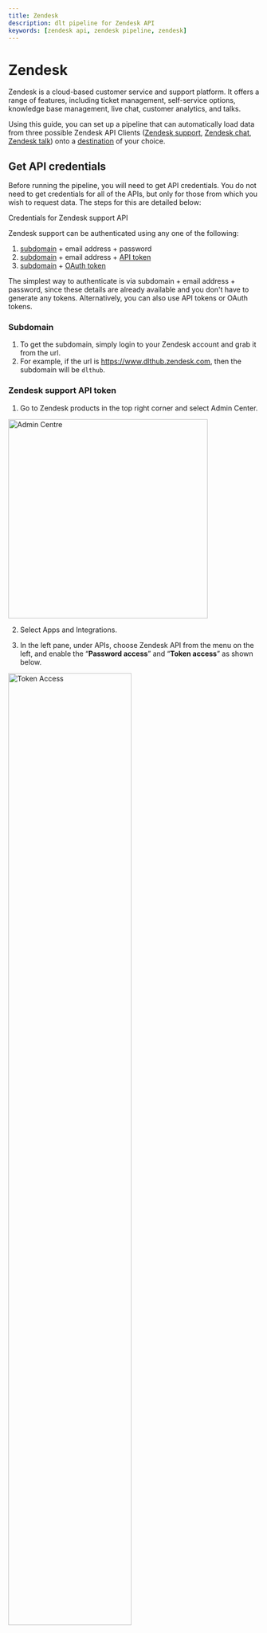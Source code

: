 ```yaml
---
title: Zendesk
description: dlt pipeline for Zendesk API
keywords: [zendesk api, zendesk pipeline, zendesk]
---
```

# Zendesk

Zendesk is a cloud-based customer service and support platform. It offers a range of features, including ticket management, self-service options, knowledge base management, live chat, customer analytics, and talks.

Using this guide, you can set up a pipeline that can automatically load data from three possible Zendesk API Clients ([Zendesk support](https://developer.zendesk.com/api-reference/ticketing/introduction/), [Zendesk chat](https://developer.zendesk.com/api-reference/live-chat/introduction/), [Zendesk talk](https://developer.zendesk.com/api-reference/voice/talk-api/introduction/)) onto a [destination](../destinations/) of your choice.

## Get API credentials

Before running the pipeline, you will need to get API credentials. You do not need to get credentials for all of the APIs, but only for those from which you wish to request data. The steps for this are detailed below:

Credentials for Zendesk support API

Zendesk support can be authenticated using any one of the following:

1. [subdomain](#subdomain) + email address + password
2. [subdomain](#subdomain) + email address + [API token](#zendesk-support-api-token)
3. [subdomain](#subdomain) + [OAuth token](#zendesk-support-oauth-token)

The simplest way to authenticate is via subdomain + email address + password, since these details are already available and you don't have to generate any tokens. Alternatively, you can also use API tokens or OAuth tokens.

### Subdomain
1. To get the subdomain, simply login to your Zendesk account and grab it from the url.
2. For example, if the url is https://www.dlthub.zendesk.com, then the subdomain will be `dlthub`.


### Zendesk support API token

1.  Go to Zendesk products in the top right corner and select Admin Center.

  <img src="https://raw.githubusercontent.com/dlt-hub/dlt/devel/docs/website/docs/dlt-ecosystem/verified-sources/docs_images/Zendesk_admin_centre.png" alt="Admin Centre" width="400"/>


2. Select Apps and Integrations.

3. In the left pane, under APIs, choose Zendesk API from the menu on the left, and enable the “**Password access**” and “**Token access**” as shown below.


<img src="https://raw.githubusercontent.com/dlt-hub/dlt/devel/docs/website/docs/dlt-ecosystem/verified-sources/docs_images/Zendesk_token_access.png" alt="Token Access" width = "70%" />

4. Click on “**Add API token**”, enter a description, and note the `API token`.

    ***********This token will be displayed only once and should be noted***********
### Zendesk support OAuth token
To get an `OAuth token` follow these steps:
1.  Go to Zendesk products in the top right corner and select Admin Center.

  <img src="https://raw.githubusercontent.com/dlt-hub/dlt/devel/docs/website/docs/dlt-ecosystem/verified-sources/docs_images/Zendesk_admin_centre.png" alt="Admin Centre" width="400"/>

2. Select Apps and Integrations.
3. In the left pane, under APIs, choose Zendesk API from the menu on the left and go to “OAuth Clients” tab.
4. Click on “Add OAuth Client” and add the details like “Client Name”, “Description”, “Company” , “Redirect URL (if any)”.
5. Click on save, and a secret token will be displayed, copy it.
6. Now you need to make a curl request using the following command

```bash
    curl https://{subdomain}.zendesk.com/oauth/tokens \
      -H "Content-Type: application/json" \
      -d '{"grant_type": "password", "client_id": "{client_name}",
        "client_secret": "{your_client_secret}", "scope": "read",
        "username": "{zendesk_username}", "password": "{zendesk_password}"}' \
      -X POST
```

  Alternatively, you can use the following Python script:

  ```python
    import requests
    import json

    subdomain = "set_me_up"
    client_name = "set_me_up" # generated in the steps above
    client_secret = "set_me_up" # generated in the steps above
    zendesk_username = "set_me_up" # zendesk email address
    zendesk_password = "set_me_up" # zendesk password

    url = f'https://{subdomain}.zendesk.com/oauth/tokens'
    headers = {'Content-Type': 'application/json'}
    data = {
        'grant_type': 'password',
        'client_id': client_name,
        'client_secret': client_secret,
        'scope': 'read',
        'username': zendesk_username,
        'password': zendesk_password
    }
    response = requests.post(url, headers=headers, data=json.dumps(data))

    print(response.json()['access_token'])
  ```

7. Include the following in the code above:

| Credentials | Description |
| --- | --- |
| subdomain | Your Zendesk subdomain |
| client_name  | Unique identifier given to the OAuth client created above |
| client_secret | secret token generated for the OAuth client |
| zendesk_username  | Your Zendesk email address |
| zendesk password | Your Zendesk password |

8. After running the above curl command in terminal (or the Python script), you will get an access token in the response.

9. This is the OAuth token. Save it, as this will need to be added to the pipeline.

Credentials for Zendesk chat API

To authenticate Zendesk chat, you will need the following credentials:

[subdomain](#subdomain-1) + [OAuth token](#zendesk-chat-oauth-token)

(Please note that the OAuth token for Zendesk chat and Zendesk support are different, and you need to follow different procedures to generate each.)


### Subdomain
1. To get the subdomain, simply login to your Zendesk account and grab it from the url.
2. For example, if the url is https://www.dlthub.zendesk.com, then the subdomain will be `dlthub`.

### Zendesk chat OAuth token

1. Login to Zendesk chat. Or go to “Chat” using Zendesk products in the top right corner.

  <img src="https://raw.githubusercontent.com/dlt-hub/dlt/devel/docs/website/docs/dlt-ecosystem/verified-sources/docs_images/Zendesk_admin_centre.png" alt="Admin Centre" width="400"/>

2. In Zendesk chat, go to **Settings**(on the left) **> Account > API > Add API client.**
3. Enter the details like client name, company, and redirect URLs (if you don’t have redirect URLs; use: [http://localhost:8080](http://localhost:8080/)).
4. Note down the displayed `client ID` and `secret`.
5. The simplest way to get Zendesk chat `OAuth token` is to use the URL given below.
```bash
https://www.zopim.com/oauth2/authorizations/new?response_type=token&redirect_uri=http%3A%2F%2Flocalhost%3A8080&client_id={client_id}&scope=read&subdomain={subdomain_name}
```
For more information or an alternative method, see the [documentation](https://developer.zendesk.com/documentation/live-chat/getting-started/auth/#authorization-code-grant-flow).
6. In the URL, replace `client_id` and `subdomain_name` with your client ID and subdomain. (***also remove the curly brackets***)
7. Paste it in a browser and hit enter.
8. Click on Allow.
9. After the redirect, the secret token will be displayed in the address bar of the browser as below:
```bash
http://localhost:8080/#**access_token=cSWY9agzy9hsgsEdX5F2PCsBlvSu3tDk3lh4xmISIHFhR4lKtpVqqDRVvkiZPqbI**&token_type=Bearer&scope=read

#access token is "**cSWY9agzy9hsgsEdX5F2PCsBlvSu3tDk3lh4xmISIHFhR4lKtpVqqDRVvkiZPqbI"**
```
10. Save the access token. This will need to be added to the pipeline later.


Credentials for Zendesk talk API

1. The method for getting the credentials for Zendesk talk is the same as that for [Zendesk support](#grab-zendesk-support-credentials).
2. You can reuse the same credentials from Zendesk support or generate new ones.

## Initialize the pipeline

Initialize the pipeline with the following command:

```bash
dlt init zendesk duckdb
```

Here, we chose duckdb as the destination. To choose a different destination, replace `duckdb` with your choice of destination.


## Add credentials

1. Add credentials for the Zendesk API and your chosen destination in `.dlt/secrets.toml`.

```python
#Zendesk support credentials
[sources.zendesk.zendesk_support.credentials]
password = "set me up" # Include this if you with to authenticate using subdomain + email address + password
subdomain = "subdomian" # Copy subdomain from the url https://[subdomain].zendesk.com
token = "set me up" # Include this if you wish to authenticate using the API token
email = "set me up" # Include this if you with to authenticate using subdomain + email address + password
oauth_token = "set me up" # Include this if you wish to authenticate using OAuth token

[sources.zendesk.zendesk_chat.credentials]
subdomain = "subdomian". # Copy subdomain from the url https://[subdomain].zendesk.com
oauth_token = "set me up" # Follow the steps under Zendesk chat credentials to get this token

#Zendesk talk credentials
[sources.zendesk.zendesk_talk.credentials]
password = "set me up" # Include this if you with to authenticate using subdomain + email address + password
subdomain = "subdomian" # Copy subdomain from the url https://[subdomain].zendesk.com
token = "set me up" # Include this if you wish to authenticate using the API token
email = "set me up" # Include this if you with to authenticate using subdomain + email address + password
oauth_token = "set me up" # Include this if you wish to authenticate using OAuth token
```

2. Only add credentials for the APIs from which you wish to request data and remove the rest.
3. Add credentials as required by your destination. See [here](../destinations/) for steps on how to do this.

## Specify source methods in `zendesk_pipeline.py`

1. You can easily specify which APIs the pipeline will load the data from by modifying the data loading function `incremental_load_all_default` in the script `zendesk_pipeline.py`.
2. By default, the function calls all three source methods, `zendesk_support()`, `zendesk_chat()`, and `zendesk_talk()`.
3. To adjust this, simply remove the lines that correspond to the APIs from which you do not wish to request data.
4. Also make the corresponding change in the line `info = pipeline.run(data=[data_support, data_chat, data_talk])`.

```python
def incremental_load_all_default():
    """
    Loads all possible tables for Zendesk Support, Chat, Talk
    """
    # FULL PIPELINE RUN
    pipeline = dlt.pipeline(pipeline_name="dlt_zendesk_pipeline", destination="duckdb", full_refresh=True, dataset_name="sample_zendesk_data3")

    # zendesk support source function
    data_support = zendesk_support(load_all=True)
    # zendesk chat source function
    data_chat = zendesk_chat()
    # zendesk talk source function
    data_talk = zendesk_talk()
    # run pipeline with all 3 sources
    info = pipeline.run(data=[data_support, data_chat, data_talk])
    return info
```

## Run the pipeline

1. Install requirements for the pipeline by running the following command:

`pip install -r requirements.txt`

2. Run the pipeline with the following command:

`python3 zendesk_pipeline.py`

3. To make sure everything is loaded as expected, use the command:

`dlt pipeline zendesk_pipeline show`


# Customizations

The Zendesk pipeline has some default customizations that make it more useful:

1. **Pivoting ticket fields:** By default, the pipeline pivots the custom fields in tickets when loading the data, which allows the custom fields to be used as columns after loading. This behavior is due to the fact that the boolean parameter `pivot_ticket_fields` in the source method `zendesk_support()` is set to `True` by default. To change this, set `pivot_ticket_fields=False` when calling the source method from inside the data loading function.
```python
data_support = zendesk_support(pivot_ticket_fields=False)
```

  Alternatively, this can be explicitly done by using the function `load_support_with_pivoting` in the script `zendesk_pipeline.py`.
  ```python
  def load_support_with_pivoting():
    """
    Loads Zendesk Support data with pivoting. Simply done by setting the pivot_ticket_fields to true - default option. Loads only the base tables.
    """
    pipeline = dlt.pipeline(pipeline_name="zendesk_support_pivoting", destination='duckdb', full_refresh=False)
    data = zendesk_support(load_all=False, pivot_ticket_fields=True)
    info = pipeline.run(data=data)
    return info
  ```
  Simply include this function in the `__main__` block when running the pipeline.
  ```python
  if __name__ == "__main__":
    load_support_with_pivoting()
  ```

2. **Custom field rename**: The pipeline loads the custom fields with their label names. If the label changes between loads, the initial label continues to be used (is persisted in state). To reset the labels, do a full refresh. This can be achieved by passing `full_refresh=True` when calling `dlt.pipeline`:
```python
pipeline = dlt.pipeline(pipeline_name="dlt_zendesk_pipeline", destination='duckdb', full_refresh=True, dataset_name="sample_zendesk_data3")
```
